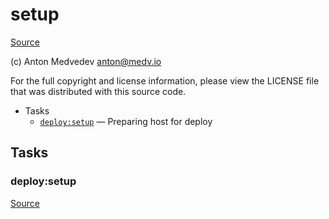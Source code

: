 <!-- DO NOT EDIT THIS FILE! -->
<!-- Instead edit recipe/deploy/setup.php -->
<!-- Then run bin/docgen -->

# setup

[Source](/recipe/deploy/setup.php)

(c) Anton Medvedev <anton@medv.io>

For the full copyright and license information, please view the LICENSE
file that was distributed with this source code.


* Tasks
  * [`deploy:setup`](#deploy:setup) — Preparing host for deploy


## Tasks
### deploy:setup
[Source](/recipe/deploy/setup.php#L14)



